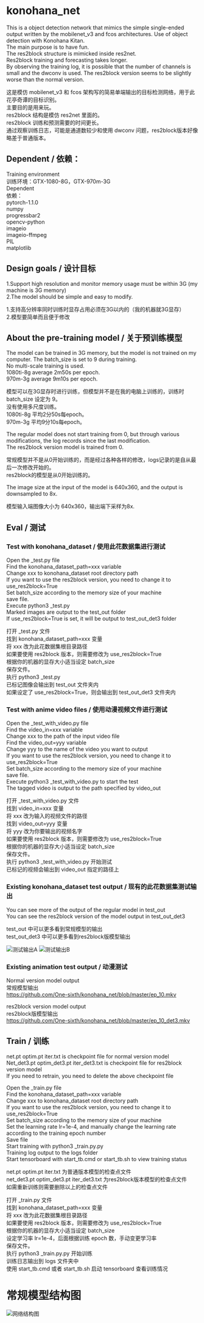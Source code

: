 # konohana_net

This is a object detection network that mimics the simple single-ended output written by the mobilenet_v3 and fcos architectures. Use of object detection with Konohana Kitan.<br>
The main purpose is to have fun.<br>
The res2block structure is mimicked inside res2net.<br>
Res2block training and forecasting takes longer.<br>
By observing the training log, it is possible that the number of channels is small and the dwconv is used. The res2block version seems to be slightly worse than the normal version.<br>

这是模仿 mobilenet_v3 和 fcos 架构写的简易单端输出的目标检测网络，用于此花亭奇谭的目标识别。<br>
主要目的是用来玩。<br>
res2block 结构是模仿 res2net 里面的。<br>
res2block 训练和预测需要的时间更长。<br>
通过观察训练日志，可能是通道数较少和使用 dwconv 问题，res2block版本好像略差于普通版本。<br>

## Dependent / 依赖：
Training environment<br>
训练环境：GTX-1080-8G，GTX-970m-3G<br>
Dependent<br>
依赖：<br>
pytorch-1.1.0<br>
numpy<br>
progressbar2<br>
opencv-python<br>
imageio<br>
imageio-ffmpeg<br>
PIL<br>
matplotlib<br>

## Design goals / 设计目标
1.Support high resolution and monitor memory usage must be within 3G (my machine is 3G memory)<br>
2.The model should be simple and easy to modify.<br>

1.支持高分辨率同时训练时显存占用必须在3G以内的（我的机器就3G显存）<br>
2.模型要简单而且便于修改<br>

## About the pre-training model / 关于预训练模型
The model can be trained in 3G memory, but the model is not trained on my computer. The batch_size is set to 9 during training.<br>
No multi-scale training is used.<br>
1080ti-8g average 2m50s per epoch.<br>
970m-3g average 9m10s per epoch.<br>

模型可以在3G显存时进行训练，但模型并不是在我的电脑上训练的，训练时 batch_size 设定为 9。<br>
没有使用多尺度训练。<br>
1080ti-8g 平均2分50s每epoch。<br>
970m-3g 平均9分10s每epoch。<br>

The regular model does not start training from 0, but through various modifications, the log records since the last modification. <br>
The res2block version model is trained from 0. <br>

常规模型并不是从0开始训练的，而是经过各种各样的修改，logs记录的是自从最后一次修改开始的。<br>
res2block的模型是从0开始训练的。<br>

The image size at the input of the model is 640x360, and the output is downsampled to 8x.<br>

模型输入端图像大小为 640x360，输出端下采样为8x.<br>

## Eval / 测试
### Test with konohana_dataset / 使用此花数据集进行测试
Open the _test.py file<br>
Find the konohana_dataset_path=xxx variable<br>
Change xxx to konohana_dataset root directory path<br>
If you want to use the res2block version, you need to change it to use_res2block=True<br>
Set batch_size according to the memory size of your machine<br>
save file. <br>
Execute python3 _test.py<br>
Marked images are output to the test_out folder<br>
If use_res2block=True is set, it will be output to test_out_det3 folder<br>

打开 _test.py 文件<br>
找到 konohana_dataset_path=xxx 变量<br>
将 xxx 改为此花数据集根目录路径<br>
如果要使用 res2block 版本，则需要修改为 use_res2block=True<br>
根据你的机器的显存大小适当设定 batch_size<br>
保存文件。<br>
执行 python3 _test.py<br>
已标记图像会输出到 test_out 文件夹内<br>
如果设定了 use_res2block=True，则会输出到 test_out_det3 文件夹内<br>

### Test with anime video files / 使用动漫视频文件进行测试
Open the _test_with_video.py file<br>
Find the video_in=xxx variable<br>
Change xxx to the path of the input video file<br>
Find the video_out=yyy variable<br>
Change yyy to the name of the video you want to output<br>
If you want to use the res2block version, you need to change it to use_res2block=True<br>
Set batch_size according to the memory size of your machine<br>
save file. <br>
Execute python3 _test_with_video.py to start the test<br>
The tagged video is output to the path specified by video_out<br>

打开 _test_with_video.py 文件<br>
找到 video_in=xxx 变量<br>
将 xxx 改为输入的视频文件的路径<br>
找到 video_out=yyy 变量<br>
将 yyy 改为你要输出的视频名字<br>
如果要使用 res2block 版本，则需要修改为 use_res2block=True<br>
根据你的机器的显存大小适当设定 batch_size<br>
保存文件。<br>
执行 python3 _test_with_video.py 开始测试<br>
已标记的视频会输出到 video_out 指定的路径上<br>

### Existing konohana_dataset test output / 现有的此花数据集测试输出
You can see more of the output of the regular model in test_out<br>
You can see the res2block version of the model output in test_out_det3<br>

test_out 中可以更多看到常规模型的输出<br>
test_out_det3 中可以更多看到res2block版模型输出<br>

![测试输出A](https://github.com/One-sixth/konohana_net/blob/master/test_out/1_0.jpg)
![测试输出B](https://github.com/One-sixth/konohana_net/blob/master/test_out/3_15.jpg)

### Existing animation test output / 动漫测试
Normal version model output<br>
常规模型输出<br>
https://github.com/One-sixth/konohana_net/blob/master/ep_10.mkv<br>

res2block version model output<br>
res2block版模型输出<br>
https://github.com/One-sixth/konohana_net/blob/master/ep_10_det3.mkv<br>

## Train / 训练
net.pt optim.pt iter.txt is checkpoint file for normal version model<br>
Net_det3.pt optim_det3.pt iter_det3.txt is checkpoint file for res2block version model<br>
If you need to retrain, you need to delete the above checkpoint file<br>

Open the _train.py file<br>
Find the konohana_dataset_path=xxx variable<br>
Change xxx to konohana_dataset root directory path<br>
If you want to use the res2block version, you need to change it to use_res2block=True<br>
Set batch_size according to the memory size of your machine<br>
Set the learning rate lr=1e-4, and manually change the learning rate according to the training epoch number<br>
Save file<br>
Start training with python3 _train.py.py<br>
Training log output to the logs folder<br>
Start tensorboard with start_tb.cmd or start_tb.sh to view training status<br>

net.pt optim.pt iter.txt 为普通版本模型的检查点文件<br>
net_det3.pt optim_det3.pt iter_det3.txt 为res2block版本模型的检查点文件<br>
如需重新训练则需要删除以上的检查点文件<br>

打开 _train.py 文件<br>
找到 konohana_dataset_path=xxx 变量<br>
将 xxx 改为此花数据集根目录路径<br>
如果要使用 res2block 版本，则需要修改为 use_res2block=True<br>
根据你的机器的显存大小适当设定 batch_size<br>
设定学习率 lr=1e-4，后面根据训练 epoch 数，手动变更学习率<br>
保存文件。<br>
执行 python3 _train.py.py 开始训练<br>
训练日志输出到 logs 文件夹中<br>
使用 start_tb.cmd 或者 start_tb.sh 启动 tensorboard 查看训练情况<br>

# 常规模型结构图<br>
![网络结构图](https://github.com/One-sixth/konohana_net/blob/master/net_struct.svg)
